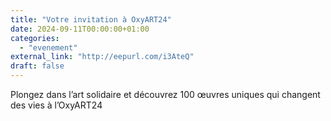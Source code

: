 ```yaml
---
title: "Votre invitation à OxyART24"
date: 2024-09-11T00:00:00+01:00
categories: 
  - "evenement"
external_link: "http://eepurl.com/i3AteQ"
draft: false
---
```

Plongez dans l’art solidaire et découvrez 100 œuvres uniques qui changent des vies à l’OxyART24
